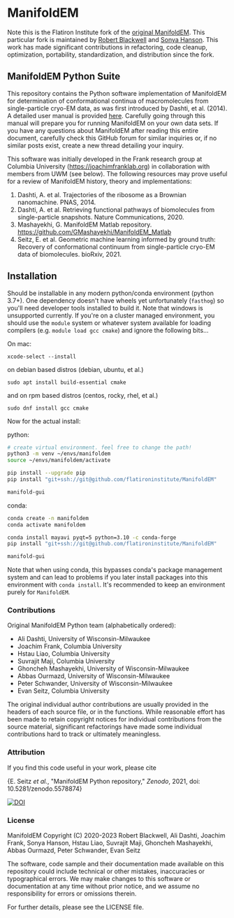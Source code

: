 # ManifoldEM

Note this is the Flatiron Institute fork of the [original
ManifoldEM](https://github.com/evanseitz/ManifoldEM_Python).  This particular fork is
maintained by [Robert Blackwell](https://github.com/blackwer) and [Sonya
Hanson](https://github.com/sonyahanson). This work has made significant contributions in
refactoring, code cleanup, optimization, portability, standardization, and distribution since
the fork.

## ManifoldEM Python Suite

This repository contains the Python software implementation of ManifoldEM for determination of
conformational continua of macromolecules from single-particle cryo-EM data, as was first
introduced by Dashti, et al. (2014). A detailed user manual is provided
[here](tutorial/README.md).  Carefully going through this manual will prepare you for running
ManifoldEM on your own data sets. If you have any questions about ManifoldEM after reading this
entire document, carefully check this GitHub forum for similar inquiries or, if no similar
posts exist, create a new thread detailing your inquiry.

This software was initially developed in the Frank research group at Columbia University
(https://joachimfranklab.org) in collaboration with members from UWM (see below). The following
resources may prove useful for a review of ManifoldEM history, theory and implementations:
1. Dashti, A. et al. Trajectories of the ribosome as a Brownian nanomachine. PNAS, 2014.
2. Dashti, A. et al. Retrieving functional pathways of biomolecules from single-particle
   snapshots. Nature Communications, 2020.
3. Mashayekhi, G. ManifoldEM Matlab repository. https://github.com/GMashayekhi/ManifoldEM_Matlab
4. Seitz, E. et al. Geometric machine learning informed by ground truth: Recovery of
   conformational continuum from single-particle cryo-EM data of biomolecules. bioRxiv, 2021.

## Installation
Should be installable in any modern python/conda environment (python 3.7+). One dependency
doesn't have wheels yet unfortunately (`fasthog`) so you'll need developer tools installed to
build it. Note that windows is unsupported currently. If you're on a cluster managed
environment, you should use the `module` system or whatever system available for loading
compilers (e.g. `module load gcc cmake`) and ignore the following bits...

On mac:
```
xcode-select --install
```

on debian based distros (debian, ubuntu, et al.)
```
sudo apt install build-essential cmake
```

and on rpm based distros (centos, rocky, rhel, et al.)
```
sudo dnf install gcc cmake
```

Now for the actual install:

python:
```bash
# create virtual environment. feel free to change the path!
python3 -m venv ~/envs/manifoldem
source ~/envs/manifoldem/activate

pip install --upgrade pip
pip install "git+ssh://git@github.com/flatironinstitute/ManifoldEM"

manifold-gui
```

conda:
```bash
conda create -n manifoldem
conda activate manifoldem

conda install mayavi pyqt=5 python=3.10 -c conda-forge
pip install "git+ssh://git@github.com/flatironinstitute/ManifoldEM"

manifold-gui
```

Note that when using conda, this bypasses conda's package management system and can lead to
problems if you later install packages into this environment with `conda install`. It's
recommended to keep an environment purely for `ManifoldEM`.


### Contributions
Original ManifoldEM Python team (alphabetically ordered):

- Ali Dashti, University of Wisconsin-Milwaukee
- Joachim Frank, Columbia University
- Hstau Liao, Columbia University
- Suvrajit Maji, Columbia University
- Ghoncheh Mashayekhi, University of Wisconsin-Milwaukee
- Abbas Ourmazd, University of Wisconsin-Milwaukee
- Peter Schwander, University of Wisconsin-Milwaukee
- Evan Seitz, Columbia University

The original individual author contributions are usually provided in the headers of each source
file, or in the functions. While reasonable effort has been made to retain copyright notices
for individual contributions from the source material, significant refactorings have made some
individual contributions hard to track or ultimately meaningless.


### Attribution
If you find this code useful in your work, please cite

{E. Seitz *et al.*, "ManifoldEM Python repository," *Zenodo*, 2021, doi: 10.5281/zenodo.5578874}

[![DOI](https://zenodo.org/badge/405477119.svg)](https://zenodo.org/badge/latestdoi/405477119)


### License
ManifoldEM Copyright (C) 2020-2023 Robert Blackwell, Ali Dashti, Joachim Frank, Sonya Hanson,
Hstau Liao, Suvrajit Maji, Ghoncheh Mashayekhi, Abbas Ourmazd, Peter Schwander, Evan Seitz

The software, code sample and their documentation made available on this repository could
include technical or other mistakes, inaccuracies or typographical errors. We may make changes
to this software or documentation at any time without prior notice, and we assume no
responsibility for errors or omissions therein.

For further details, please see the LICENSE file. 
